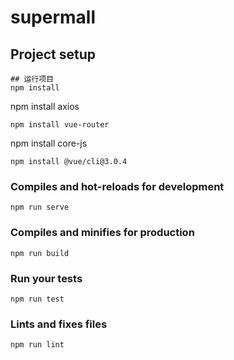 # supermall

## Project setup
```
## 运行项目
npm install
```
npm install axios
```
npm install vue-router
```
npm install core-js
```
npm install @vue/cli@3.0.4
```

### Compiles and hot-reloads for development
```
npm run serve
```

### Compiles and minifies for production
```
npm run build
```

### Run your tests
```
npm run test
```

### Lints and fixes files
```
npm run lint
```
